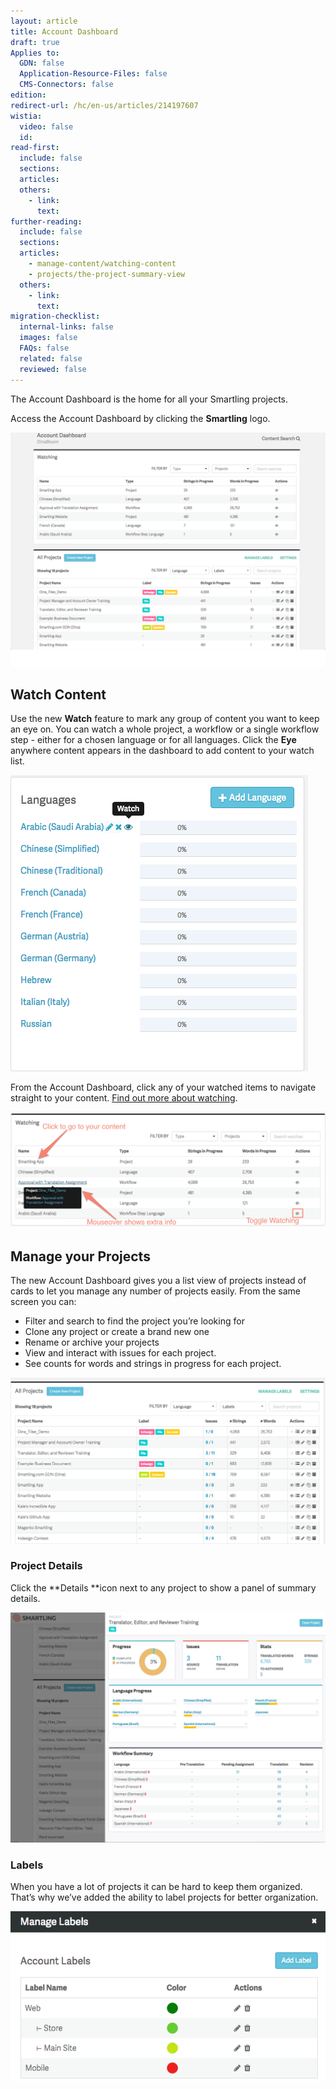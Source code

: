 ```yaml
---
layout: article
title: Account Dashboard
draft: true
Applies to:
  GDN: false
  Application-Resource-Files: false
  CMS-Connectors: false
edition:
redirect-url: /hc/en-us/articles/214197607
wistia:
  video: false
  id:
read-first:
  include: false
  sections:
  articles:
  others:
    - link:
      text:
further-reading:
  include: false
  sections:
  articles:
    - manage-content/watching-content
    - projects/the-project-summary-view
  others:
    - link:
      text:
migration-checklist:
  internal-links: false
  images: false
  FAQs: false
  related: false
  reviewed: false
---
```



The Account Dashboard is the home for all your Smartling projects.

Access the Account Dashboard by clicking the **Smartling** logo.

![](/uploads/versions/smartling---account-dashboard-2---x----1286-958x---.png)

## Watch Content

Use the new **Watch** feature to mark any group of content you want to keep an eye on. You can watch a whole project, a workflow or a single workflow step - either for a chosen language or for all languages. Click the **Eye** anywhere content appears in the dashboard to add content to your watch list.

![](/uploads/versions/smartling---summary-7---x----476-474x---.png)

From the Account Dashboard, click any of your watched items to navigate straight to your content. [Find out more about watching](/support/articles/watching-content/).

![](/uploads/versions/smartling---account-dashboard-3---x----1093-404x---.png)

## Manage your Projects

The new Account Dashboard gives you a list view of projects instead of cards to let you manage any number of projects easily. From the same screen you can:

* Filter and search to find the project you’re looking for
* Clone any project or create a brand new one
* Rename or archive your projects
* View and interact with issues for each project.
* See counts for words and strings in progress for each project.


![](/uploads/versions/smartling---account-dashboard-4---x----2190-1154x---.png)

### Project Details

Click the&nbsp;**Details&nbsp;**icon next to any project to show a panel of summary details.

![](/uploads/versions/smartling---account-dashboard-and-untitled-document---google-docs-and-application-resource-files-project--upload-and-manage-files--smartling-help-center---x----1280-936x---.png)

### Labels

When you have a lot of projects it can be hard to keep them organized. That’s why we’ve added the ability to label projects for better organization.

![](/uploads/versions/smartling---account-dashboard-5---x----570-307x---.png)